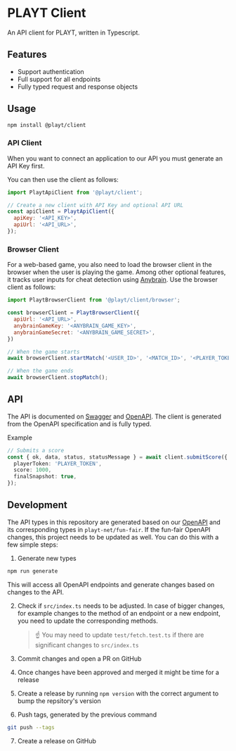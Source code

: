 # PLAYT Client

An API client for PLAYT, written in Typescript.

## Features

- Support authentication
- Full support for all endpoints
- Fully typed request and response objects

## Usage

```sh
npm install @playt/client
```

### API Client

When you want to connect an application to our API you must generate an API Key first.

You can then use the client as follows:

```js
import PlaytApiClient from '@playt/client';

// Create a new client with API Key and optional API URL
const apiClient = PlaytApiClient({
  apiKey: '<API_KEY>',
  apiUrl: '<API_URL>',
});
```

### Browser Client

For a web-based game, you also need to load the browser client in the browser when the user is playing the game. Among other optional features, it tracks user inputs for cheat detection using [Anybrain](https://anybrain.gg/). Use the browser client as follows:

```js
import PlaytBrowserClient from '@playt/client/browser';

const browserClient = PlaytBrowserClient({
  apiUrl: '<API_URL>',
  anybrainGameKey: '<ANYBRAIN_GAME_KEY>',
  anybrainGameSecret: '<ANYBRAIN_GAME_SECRET>',
})

// When the game starts
await browserClient.startMatch('<USER_ID>', '<MATCH_ID>', '<PLAYER_TOKEN>');

// When the game ends
await browserClient.stopMatch();
```

## API

The API is documented on [Swagger](https://fun-fair.vercel.app/devs/docs) and [OpenAPI](https://fun-fair.vercel.app/api/docs). The client is generated from the OpenAPI specification and is fully typed.

Example

```ts
// Submits a score
const { ok, data, status, statusMessage } = await client.submitScore({
  playerToken: 'PLAYER_TOKEN',
  score: 1000,
  finalSnapshot: true,
});
```

## Development

The API types in this repository are generated based on our [OpenAPI](https://fun-fair.vercel.app/api/docs) and its corresponding types in `playt-net/fun-fair`. If the fun-fair OpenAPI changes, this project needs to be updated as well. You can do this with a few simple steps:

1. Generate new types

```sh
npm run generate
```

This will access all OpenAPI endpoints and generate changes based on changes to the API.

2. Check if `src/index.ts` needs to be adjusted. In case of bigger changes, for example changes to the method of an endpoint or a new endpoint, you need to update the corresponding methods.

   > ☝ You may need to update `test/fetch.test.ts` if there are significant changes to `src/index.ts`

3. Commit changes and open a PR on GitHub
4. Once changes have been approved and merged it might be time for a release
5. Create a release by running `npm version` with the correct argument to bump the repsitory's version
6. Push tags, generated by the previous command

```sh
git push --tags
```

7. Create a release on GitHub
